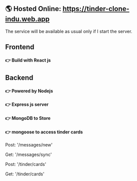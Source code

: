 ## 🌎 Hosted Online: https://tinder-clone-indu.web.app ##

The service will be available as usual only if I start the server.

## Frontend ## 
#### 👉 Build with React js ####
## Backend ## 
#### 👉 Powered by Nodejs ####
#### 👉 Express js server  ####
#### 👉 MongoDB to Store ####
#### 👉 mongoose to access tinder cards ####

Post: '/messages/new'

Get: '/messages/sync'

Post: '/tinder/cards'

Get: '/tinder/cards'
